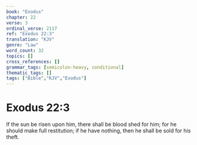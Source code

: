 ```yaml
---
book: "Exodus"
chapter: 22
verse: 3
ordinal_verse: 2117
ref: "Exodus 22:3"
translation: "KJV"
genre: "Law"
word_count: 32
topics: []
cross_references: []
grammar_tags: [semicolon-heavy, conditional]
thematic_tags: []
tags: ["Bible","KJV","Exodus"]
---
```


# Exodus 22:3

If the sun be risen upon him, there shall be blood shed for him; for he should make full restitution; if he have nothing, then he shall be sold for his theft.

